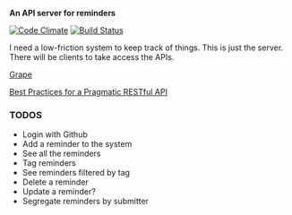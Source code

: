 **An API server for reminders**

[![Code Climate](https://codeclimate.com/github/tdenkinger/mindasaurus.png)](https://codeclimate.com/github/tdenkinger/mindasaurus) [![Build Status](https://travis-ci.org/tdenkinger/mindasaurus.png?branch=master)](https://travis-ci.org/tdenkinger/mindasaurus)

I need a low-friction system to keep track of things. This is just the server. There will be clients to take access the APIs.

[Grape](https://github.com/intridea/grape)

[Best Practices for a Pragmatic RESTful API](http://www.vinaysahni.com/best-practices-for-a-pragmatic-restful-api)

### TODOS

* Login with Github
* Add a reminder to the system
* See all the reminders
* Tag reminders
* See reminders filtered by tag
* Delete a reminder
* Update a reminder?
* Segregate reminders by submitter
